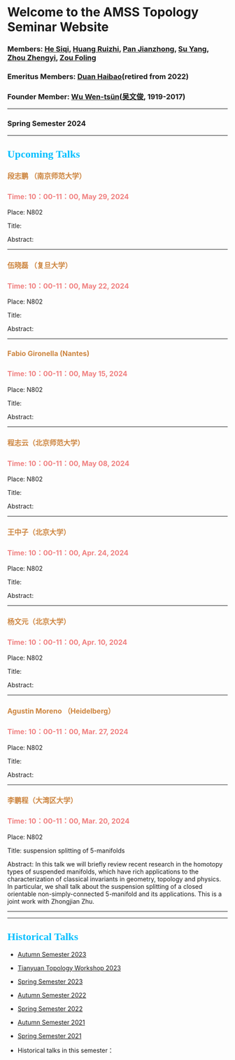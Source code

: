 # Welcome to the AMSS Topology Seminar Website 

### Members: [He Siqi](https://sites.google.com/scgp.stonybrook.edu/siqi-he-math-homepage/research), [Huang Ruizhi](https://sites.google.com/site/hrzsea/), [Pan Jianzhong](http://www.math.ac.cn/people/professor/202204/t20220412_695402.html), [Su Yang](http://homepage.amss.ac.cn/research/homePage/557e5446387442b580e7cead66328f23/myHomePage.html), [Zhou Zhengyi](https://sites.google.com/view/zhengyizhou/), [Zou Foling](https://sites.google.com/umich.edu/foling-zou/home)

### Emeritus Members: [Duan Haibao](https://www.researchgate.net/profile/Haibao-Duan)(retired from 2022)
### Founder Member: [Wu Wen-tsün](https://en.wikipedia.org/wiki/Wu_Wenjun)([吴文俊](http://www.mmrc.iss.ac.cn/~wtwu/), 1919-2017)
-------------------------------------------------------------------------------------------


### Spring Semester 2024

-------------------------------------------------------------------------------------------
## <font color=DeepSkyBlue size=5 face="黑体">Upcoming Talks</font>




### <font color=Peru size=3>  段志鹏 （南京师范大学） </font>

### <font color=LightCoral size=3>Time: 10：00-11：00, May 29, 2024 </font>

Place: N802

Title: 

Abstract: 

-------------------------------------------------------------------------------------------


### <font color=Peru size=3>  伍晓磊 （复旦大学） </font>

### <font color=LightCoral size=3>Time: 10：00-11：00, May 22, 2024 </font>

Place: N802

Title: 

Abstract: 

-------------------------------------------------------------------------------------------


### <font color=Peru size=3>  Fabio Gironella (Nantes) </font>

### <font color=LightCoral size=3>Time: 10：00-11：00, May 15, 2024 </font>

Place: N802

Title: 

Abstract: 

-------------------------------------------------------------------------------------------

### <font color=Peru size=3>   程志云（北京师范大学） </font>

### <font color=LightCoral size=3>Time: 10：00-11：00, May 08, 2024 </font>

Place: N802

Title: 

Abstract: 

-------------------------------------------------------------------------------------------



### <font color=Peru size=3>  王中子（北京大学） </font>

### <font color=LightCoral size=3>Time: 10：00-11：00, Apr. 24, 2024 </font>

Place: N802

Title: 

Abstract: 

-------------------------------------------------------------------------------------------



### <font color=Peru size=3>  杨文元（北京大学） </font>

### <font color=LightCoral size=3>Time: 10：00-11：00, Apr. 10, 2024 </font>

Place: N802

Title: 

Abstract: 

-------------------------------------------------------------------------------------------


### <font color=Peru size=3> Agustin Moreno （Heidelberg） </font>

### <font color=LightCoral size=3>Time: 10：00-11：00, Mar. 27, 2024 </font>

Place: N802

Title: 

Abstract: 

-------------------------------------------------------------------------------------------



### <font color=Peru size=3> 李鹏程（大湾区大学） </font>

### <font color=LightCoral size=3>Time: 10：00-11：00, Mar. 20, 2024 </font>

Place: N802

Title: suspension splitting of 5-manifolds

Abstract: In this talk we will briefly review recent research in the homotopy types of suspended manifolds, which have rich applications to the characterization of classical invariants in geometry, topology and physics. In particular, we shall talk about the suspension splitting of a closed orientable non-simply-connected 5-manifold and its applications. This is a joint work with Zhongjian Zhu.

-------------------------------------------------------------------------------------------






-------------------------------------------------------------------------------------------
## <font color=DeepSkyBlue size=5 face="黑体">Historical Talks</font>

- [Autumn Semester 2023](https://hrzsea.github.io/AMSS-Topology-Seminar-2023Autumn/)  
-	[Tianyuan Topology Workshop 2023](https://hrzsea.github.io/Tianyuan-Topology-2023/)
-	[Spring Semester 2023](https://hrzsea.github.io/AMSS-Topology-Seminar-2023Spring/) 
-	[Autumn Semester 2022](https://hrzsea.github.io/AMSS-Topology-Seminar-2022Autumn/)  
-	[Spring Semester 2022](https://hrzsea.github.io/AMSS-Topology-Seminar-2022Spring/) 
-	[Autumn Semester 2021](https://hrzsea.github.io/AMSS-Topology-Seminar-2021Autumn/) 
-	[Spring Semester 2021](https://hrzsea.github.io/AMSS-Topology-Seminar-2021Spring/) 

-	Historical talks in this semester：









